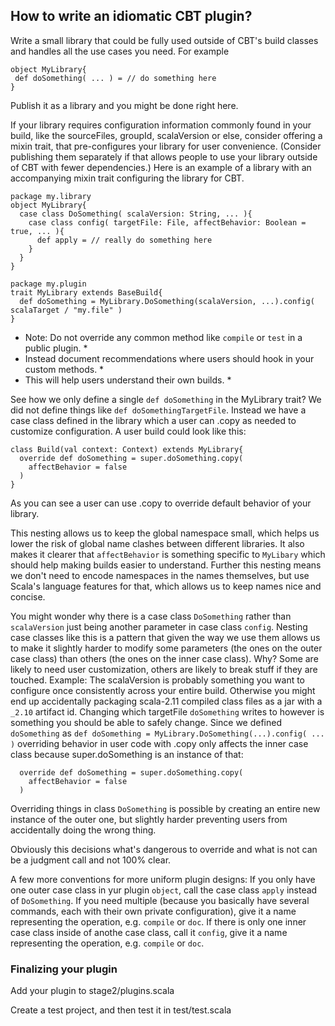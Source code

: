 ## How to write an idiomatic CBT plugin?

Write a small library that could be fully used outside of CBT's
build classes and handles all the use cases you need. For example

```
object MyLibrary{
 def doSomething( ... ) = // do something here
}
```

Publish it as a library and you might be done right here.

If your library requires configuration information commonly found
in your build, like the sourceFiles, groupId, scalaVersion or else,
consider offering a mixin trait, that pre-configures your library
for user convenience. (Consider publishing them separately if that
allows people to use your library outside of CBT with fewer
dependencies.) Here is an example of a library with an
accompanying mixin trait configuring the library for CBT.

```
package my.library
object MyLibrary{
  case class DoSomething( scalaVersion: String, ... ){
    case class config( targetFile: File, affectBehavior: Boolean = true, ... ){
      def apply = // really do something here
    }
  }
}

package my.plugin
trait MyLibrary extends BaseBuild{
  def doSomething = MyLibrary.DoSomething(scalaVersion, ...).config( scalaTarget / "my.file" )
}
```

* Note: Do not override any common method like `compile` or `test` in a public plugin. *
* Instead document recommendations where users should hook in your custom methods. *
* This will help users understand their own builds. *

See how we only define a single `def doSomething` in the MyLibrary
trait? We did not define things like `def doSomethingTargetFile`.
Instead we have a case class defined in the library which a user
can .copy as needed to customize configuration. A user build could
look like this:

```
class Build(val context: Context) extends MyLibrary{
  override def doSomething = super.doSomething.copy(
    affectBehavior = false
  )
}
```

As you can see a user can use .copy to override default behavior
of your library.

This nesting allows us to keep the global namespace small, which
helps us lower the risk of global name clashes between different
libraries. It also makes it clearer that `affectBehavior` is
something specific to `MyLibary` which should help making builds
easier to understand. Further this nesting means we don't need to
encode namespaces in the names themselves, but use Scala's language
features for that, which allows us to keep names nice and concise.

You might wonder why there is a case class `DoSomething` rather
than `scalaVersion` just being another parameter in case class
`config`. Nesting case classes like this is a pattern that given
the way we use them allows us to make it slightly harder to
modify some parameters (the ones on the outer case class) than
others (the ones on the inner case class). Why? Some are likely
to need user customization, others are likely to break stuff if
they are touched. Example: The scalaVersion is probably something
you want to configure once consistently across your entire build.
Otherwise you might end up accidentally packaging scala-2.11
compiled class files as a jar with a `_2.10` artifact id.
Changing which targetFile `doSomething` writes to however is
something you should be able to safely change. Since we defined
`doSomething` as
`def doSomething = MyLibrary.DoSomething(...).config( ... )`
overriding behavior in user code with .copy only affects
the inner case class because super.doSomething is an instance
of that:
```
  override def doSomething = super.doSomething.copy(
    affectBehavior = false
  )
```
Overriding things in class `DoSomething` is possible by creating
an entire new instance of the outer one, but slightly harder
preventing users from accidentally doing the wrong thing.

Obviously this decisions what's dangerous to override and what
is not can be a judgment call and not 100% clear.

A few more conventions for more uniform plugin designs:
If you only have one outer case class in yur plugin `object`,
call the case class `apply` instead of `DoSomething`. If you
need multiple (because you basically have several commands,
each with their own private configuration), give it a name
representing the operation, e.g. `compile` or `doc`. If there
is only one inner case class inside of anothe case class,
call it `config`, give it a name representing the operation,
e.g. `compile` or `doc`.

### Finalizing your plugin

Add your plugin to stage2/plugins.scala

Create a test project, and then test it in test/test.scala
